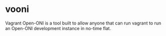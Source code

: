 # vooni
Vagrant Open-ONI is a tool built to allow anyone that can run vagrant to run an Open-ONI development instance in no-time flat.
